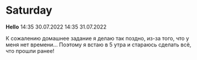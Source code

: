 # Saturday
**Hello**
14:35 30.07.2022
14:35 31.07.2022

К сожалению домашнее задание я делаю так поздно, из-за того, что у меня нет времени... Поэтому я встаю в 5 утра и стараюсь сделать всё, что прошли ранее!
